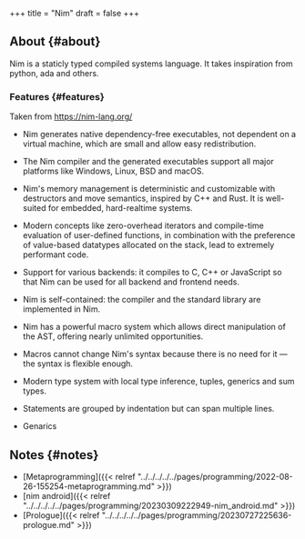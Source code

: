 +++
title = "Nim"
draft = false
+++

## About {#about}

Nim is a staticly typed compiled systems language.
It takes inspiration from python, ada and others.


### Features {#features}

Taken from <https://nim-lang.org/>

-   Nim generates native dependency-free executables, not dependent on a virtual machine, which are small and allow easy redistribution.

-   The Nim compiler and the generated executables support all major platforms like Windows, Linux, BSD and macOS.

-   Nim's memory management is deterministic and customizable with destructors and move semantics, inspired by C++ and Rust. It is well-suited for embedded, hard-realtime systems.

-   Modern concepts like zero-overhead iterators and compile-time evaluation of user-defined functions, in combination with the preference of value-based datatypes allocated on the stack, lead to extremely performant code.

-   Support for various backends: it compiles to C, C++ or JavaScript so that Nim can be used for all backend and frontend needs.

-   Nim is self-contained: the compiler and the standard library are implemented in Nim.

-   Nim has a powerful macro system which allows direct manipulation of the AST, offering nearly unlimited opportunities.

-   Macros cannot change Nim's syntax because there is no need for it — the syntax is flexible enough.

-   Modern type system with local type inference, tuples, generics and sum types.

-   Statements are grouped by indentation but can span multiple lines.

-   Genarics


## Notes {#notes}

-   [Metaprogramming]({{< relref "../../../../../pages/programming/2022-08-26-155254-metaprogramming.md" >}})
-   [nim android]({{< relref "../../../../../pages/programming/20230309222949-nim_android.md" >}})
-   [Prologue]({{< relref "../../../../../pages/programming/20230727225636-prologue.md" >}})
